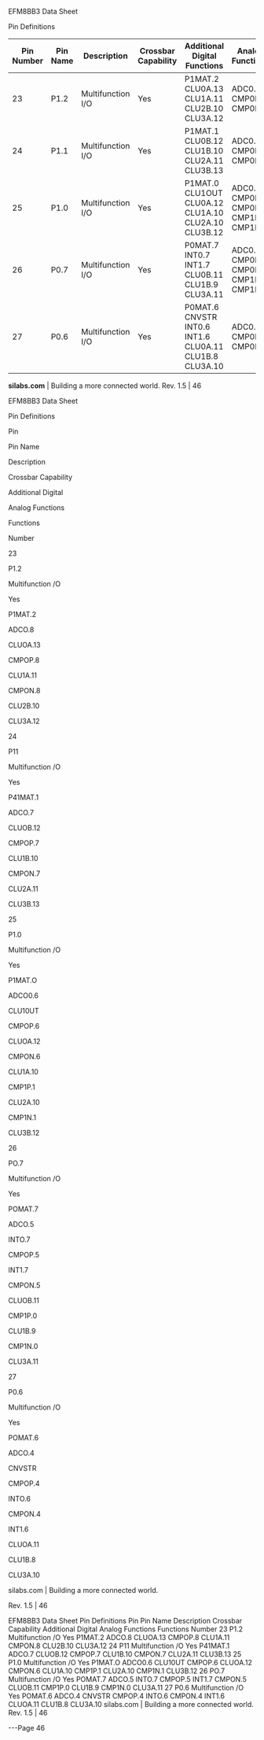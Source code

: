 EFM8BB3 Data Sheet

Pin Definitions




|Pin<br>Number|Pin Name|Description|Crossbar Capability|Additional Digital<br>Functions|Analog Functions|
|---|---|---|---|---|---|
|23|P1.2|Multifunction I/O|Yes|P1MAT.2<br>CLU0A.13<br>CLU1A.11<br>CLU2B.10<br>CLU3A.12|ADC0.8<br>CMP0P.8<br>CMP0N.8|
|24|P1.1|Multifunction I/O|Yes|P1MAT.1<br>CLU0B.12<br>CLU1B.10<br>CLU2A.11<br>CLU3B.13|ADC0.7<br>CMP0P.7<br>CMP0N.7|
|25|P1.0|Multifunction I/O|Yes|P1MAT.0<br>CLU1OUT<br>CLU0A.12<br>CLU1A.10<br>CLU2A.10<br>CLU3B.12|ADC0.6<br>CMP0P.6<br>CMP0N.6<br>CMP1P.1<br>CMP1N.1|
|26|P0.7|Multifunction I/O|Yes|P0MAT.7<br>INT0.7<br>INT1.7<br>CLU0B.11<br>CLU1B.9<br>CLU3A.11|ADC0.5<br>CMP0P.5<br>CMP0N.5<br>CMP1P.0<br>CMP1N.0|
|27|P0.6|Multifunction I/O|Yes|P0MAT.6<br>CNVSTR<br>INT0.6<br>INT1.6<br>CLU0A.11<br>CLU1B.8<br>CLU3A.10|ADC0.4<br>CMP0P.4<br>CMP0N.4|


**silabs.com** | Building a more connected world. Rev. 1.5 | 46



EFM8BB3 Data Sheet

Pin Definitions

Pin

Pin Name

Description

Crossbar Capability

Additional Digital

Analog Functions

Functions

Number

23

P1.2

Multifunction /O

Yes

P1MAT.2

ADCO.8

CLUOA.13

CMPOP.8

CLU1A.11

CMPON.8

CLU2B.10

CLU3A.12

24

P11

Multifunction /O

Yes

P41MAT.1

ADCO.7

CLUOB.12

CMPOP.7

CLU1B.10

CMPON.7

CLU2A.11

CLU3B.13

25

P1.0

Multifunction /O

Yes

P1MAT.O

ADCO0.6

CLU10UT

CMPOP.6

CLUOA.12

CMPON.6

CLU1A.10

CMP1P.1

CLU2A.10

CMP1N.1

CLU3B.12

26

PO.7

Multifunction /O

Yes

POMAT.7

ADCO.5

INTO.7

CMPOP.5

INT1.7

CMPON.5

CLUOB.11

CMP1P.0

CLU1B.9

CMP1N.0

CLU3A.11

27

P0.6

Multifunction /O

Yes

POMAT.6

ADCO.4

CNVSTR

CMPOP.4

INTO.6

CMPON.4

INT1.6

CLUOA.11

CLU1B.8

CLU3A.10

silabs.com | Building a more connected world.

Rev. 1.5 | 46

EFM8BB3 Data Sheet
Pin Definitions
Pin Pin Name Description Crossbar Capability Additional Digital Analog Functions
Functions
Number
23 P1.2 Multifunction /O Yes P1MAT.2 ADCO.8
CLUOA.13 CMPOP.8
CLU1A.11 CMPON.8
CLU2B.10
CLU3A.12
24 P11 Multifunction /O Yes P41MAT.1 ADCO.7
CLUOB.12 CMPOP.7
CLU1B.10 CMPON.7
CLU2A.11
CLU3B.13
25 P1.0 Multifunction /O Yes P1MAT.O ADCO0.6
CLU10UT CMPOP.6
CLUOA.12 CMPON.6
CLU1A.10 CMP1P.1
CLU2A.10 CMP1N.1
CLU3B.12
26 PO.7 Multifunction /O Yes POMAT.7 ADCO.5
INTO.7 CMPOP.5
INT1.7 CMPON.5
CLUOB.11 CMP1P.0
CLU1B.9 CMP1N.0
CLU3A.11
27 P0.6 Multifunction /O Yes POMAT.6 ADCO.4
CNVSTR CMPOP.4
INTO.6 CMPON.4
INT1.6
CLUOA.11
CLU1B.8
CLU3A.10
silabs.com | Building a more connected world. Rev. 1.5 | 46


---Page 46 

